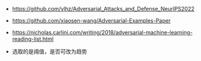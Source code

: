 - https://github.com/ylhz/Adversarial_Attacks_and_Defense_NeurIPS2022

- https://github.com/xiaosen-wang/Adversarial-Examples-Paper

- https://nicholas.carlini.com/writing/2018/adversarial-machine-learning-reading-list.html

- 选取的是阈值，是否可改为趋势